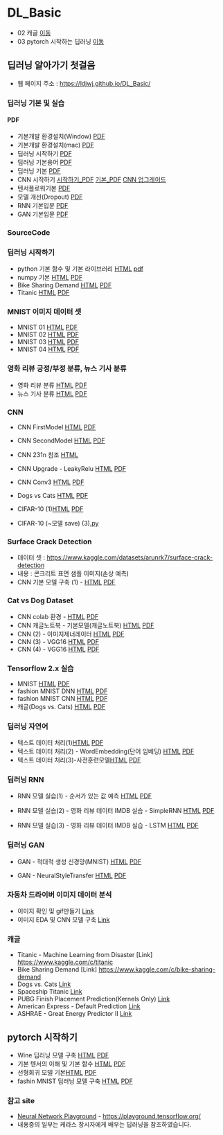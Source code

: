 # DL_Basic
 * 02 캐글 [이동](#01-캘리포니아-집값-데이터-분석)
 * 03 pytorch 시작하는 딥러닝 [이동](#pytorch-시작하기)

##  딥러닝 알아가기 첫걸음
 * 웹 페이지 주소 : https://ldjwj.github.io/DL_Basic/
 
### 딥러닝 기본 및 실습
#### PDF
 * 기본개발 환경설치(Window) [PDF](https://ldjwj.github.io/DL_Basic/딥러닝기본_DL01A_딥러닝기본환경만들기_tf29_window.pdf)
 * 기본개발 환경설치(mac) [PDF](https://ldjwj.github.io/DL_Basic/딥러닝기본_DL01A_딥러닝기본환경만들기_tf29_mac.pdf)
 * 딥러닝 시작하기 [PDF](https://ldjwj.github.io/DL_Basic/딥러닝기본_DL01_딥러닝입문_v13_2305.pdf)
 * 딥러닝 기본용어 [PDF](https://ldjwj.github.io/DL_Basic/딥러닝기본_DL02_딥러닝기본용어_v11_2207.pdf) 
 * 딥러닝 기본 [PDF](https://ldjwj.github.io/DL_Basic/딥러닝기본_DL02_딥러닝기본_v12_2207.pdf) 
 * CNN 시작하기  [시작하기_PDF](https://ldjwj.github.io/DL_Basic/딥러닝기본_DL03_CNN01_알고리즘_v02_2205.pdf)
 [기본_PDF](https://ldjwj.github.io/DL_Basic/딥러닝기본_DL03_CNN02_알고리즘_v02_2205.pdf)
 [CNN 업그레이드](https://ldjwj.github.io/DL_Basic/딥러닝입문_DL03_CNN03_모델UP_2207_v02.pdf)
 * 텐서플로워기본  [PDF](https://ldjwj.github.io/DL_Basic/딥러닝기본_DL04_tf2.0소개_2002_v02.pdf)
 * 모델 개선(Dropout) [PDF](https://ldjwj.github.io/DL_Basic/part04_07_dl_tf2x_modelUp/DL03_02_DROPOUT.pdf)
 * RNN 기본입문 [PDF](https://ldjwj.github.io/DL_Basic/딥러닝입문_DL05_기본_RNN_2111_v02.pdf)
 * GAN 기본입문 [PDF](https://ldjwj.github.io/DL_Basic/딥러닝입문_DL04_기본_GAN_202011_v05.pdf)
 
### SourceCode 
### 딥러닝 시작하기
 * python 기본 함수 및 기본 라이브러리 [HTML](https://ldjwj.github.io/DL_Basic/part04_01_dl_start/ch01_01_Python_Library_V10_2211.html) [pdf](https://ldjwj.github.io/DL_Basic/part04_01_dl_start/ch01_01_Python_Library_V10_2211.pdf)
 * numpy 기본 [HTML](https://ldjwj.github.io/DL_Basic/part04_01_dl_start/ch01_02_KerasStart_numpy_2211.html) [PDF](https://ldjwj.github.io/DL_Basic/part04_01_dl_start/ch01_02_KerasStart_numpy_2211.pdf)
 * Bike Sharing Demand [HTML](https://ldjwj.github.io/DL_Basic/part04_01_dl_start/ch01_02_Neural_Net_Bike_2211.html) [PDF](https://ldjwj.github.io/DL_Basic/part04_01_dl_start/ch01_02_Neural_Net_Bike_2211.pdf)
 * Titanic [HTML](https://ldjwj.github.io/DL_Basic/part04_01_dl_start/ch01_03_Neural_Net_Titanic_2207.html) [PDF](https://ldjwj.github.io/DL_Basic/part04_01_dl_start/ch01_03_Neural_Net_Titanic_2207.pdf)

### MNIST 이미지 데이터 셋
 * MNIST 01 [HTML](https://ldjwj.github.io/DL_Basic/part04_02_dl_mnist/ch01_04_02_DL_mnist01_firstmodel_2207.html) [PDF](https://ldjwj.github.io/DL_Basic/part04_02_dl_mnist/ch01_04_02_DL_mnist01_firstmodel_2207.pdf)
 * MNIST 02 [HTML](https://ldjwj.github.io/DL_Basic/part04_02_dl_mnist/ch01_04_02_DL_mnist02_up_2207.html) [PDF](https://ldjwj.github.io/DL_Basic/part04_02_dl_mnist/ch01_04_02_DL_mnist02_up_2207.pdf)
 * MNIST 03 [HTML](https://ldjwj.github.io/DL_Basic/part04_02_dl_mnist/ch01_04_03_DL_mnist03_up_2207.html) [PDF](https://ldjwj.github.io/DL_Basic/part04_02_dl_mnist/ch01_04_03_DL_mnist03_up_2207.pdf)
 * MNIST 04 [HTML](https://ldjwj.github.io/DL_Basic/part04_02_dl_mnist/ch01_04_04_DL_mnist04_EarlyStop_2207.html) [PDF](https://ldjwj.github.io/DL_Basic/part04_02_dl_mnist/ch01_04_04_DL_mnist04_EarlyStop_2207.pdf)
 
### 영화 리뷰 긍정/부정 분류, 뉴스 기사 분류
 * 영화 리뷰 분류 [HTML](https://ldjwj.github.io/DL_Basic/part04_03_dl_pratice/ch03_01_01_movie_imdb_classification_2208.html) [PDF](https://ldjwj.github.io/DL_Basic/part04_03_dl_pratice/ch03_01_01_movie_imdb_classification_2208.pdf)
 * 뉴스 기사 분류 [HTML](https://ldjwj.github.io/DL_Basic/part04_03_dl_pratice/ch03_05_01_news_classification_2205.html) [PDF](https://ldjwj.github.io/DL_Basic/part04_03_dl_pratice/ch03_05_01_news_classification_2205.pdf)
 
### CNN
 * CNN FirstModel [HTML](https://ldjwj.github.io/DL_Basic/part04_04_dl_cnn_01/ch05_01_Keras_LAB01_CNN_A1_2305.html) [PDF](https://ldjwj.github.io/DL_Basic/part04_04_dl_cnn_01/ch05_01_Keras_LAB01_CNN_A1_2305.pdf)
 * CNN SecondModel [HTML](https://ldjwj.github.io/DL_Basic/part04_04_dl_cnn_01/ch05_02_keras_LAB02_CNN_A2_2211.html) [PDF](https://ldjwj.github.io/DL_Basic/part04_04_dl_cnn_01/ch05_01_Keras_LAB02_CNN_A2_2211.pdf)
 
 * CNN 231n 참조 [HTML](https://ldjwj.github.io/DL_Basic/part04_04_dl_cnn_02/ch05_04_CNN_D_add_cs231n.html)
 * CNN Upgrade - LeakyRelu [HTML](https://ldjwj.github.io/DL_Basic/part04_04_dl_cnn_01/ch05_02_keras_LAB03_CNN_add_B1.html)   [PDF](https://ldjwj.github.io/DL_Basic/part04_04_dl_cnn_01/ch05_02_keras_LAB03_CNN_add_B1.pdf)
 * CNN Conv3 [HTML](https://ldjwj.github.io/DL_Basic/part04_04_dl_cnn_01/ch05_02_keras_LAB04_CNN_add_B2.html)   [PDF](https://ldjwj.github.io/DL_Basic/part04_04_dl_cnn_01/ch05_02_keras_LAB04_CNN_add_B2.pdf)
 * Dogs vs Cats [HTML](https://ldjwj.github.io/DL_Basic/part04_06_dl_tf2x/ch05_11_tf20_CatsAndDog(1).html) [PDF](https://ldjwj.github.io/DL_Basic/part04_06_dl_tf2x/ch05_11_tf20_CatsAndDog(1).pdf)
 * CIFAR-10 (1)[HTML](https://ldjwj.github.io/DL_Basic/part04_06_dl_tf2x/ch05_03_tf2x_LAB07_CNN_cifar10_2211.html) [PDF](https://ldjwj.github.io/DL_Basic/part04_06_dl_tf2x/ch05_03_tf2x_LAB07_CNN_cifar10_2211.pdf)
 * CIFAR-10 (~모델 save) (3)[.py](https://github.com/LDJWJ/DL_Basic/blob/main/part05_01_flask/model_cifar.py)

### Surface Crack Detection
 * 데이터 셋 : https://www.kaggle.com/datasets/arunrk7/surface-crack-detection
 * 내용 : 콘크리트 표면 샘플 이미지(손상 예측)
 * CNN 기본 모델 구축 (1) - [HTML](https://ldjwj.github.io/DL_Basic/part04_10_kaggle/ch05_07_CNN_crackDetection_CNN.html)  [PDF](https://ldjwj.github.io/DL_Basic/part04_10_kaggle/ch05_07_CNN_crackDetection_CNN.pdf)

### Cat vs Dog Dataset
 * CNN colab 환경 - [HTML](https://ldjwj.github.io/DL_Basic/part04_05_dl_cnn_catvsdog/ch05_07_CNN_CatvsDogs(1)_wcolab_2207.html) [PDF](https://ldjwj.github.io/DL_Basic/part04_05_dl_cnn_catvsdog/ch05_07_CNN_CatvsDogs(1)_wcolab_2207.pdf)
 * CNN 캐글노트북 - 기본모델(캐글노트북) [HTML](https://ldjwj.github.io/DL_Basic/part04_05_dl_cnn_catvsdog/ch05_07_CNN_catvsdogs_withkaggle(1).html) [PDF](https://ldjwj.github.io/DL_Basic/part04_05_dl_cnn_catvsdog/ch05_07_CNN_catvsdogs_withkaggle(1).pdf)
 * CNN (2) - 이미지제너레이터 [HTML](https://ldjwj.github.io/DL_Basic/part04_05_dl_cnn_catvsdog/ch05_07_CNN_CatvsDogs(2)_wcolab_2207.html) [PDF](https://ldjwj.github.io/DL_Basic/part04_05_dl_cnn_catvsdog/ch05_07_CNN_CatvsDogs(2)_wcolab_2207.pdf)
 * CNN (3) - VGG16 [HTML](https://ldjwj.github.io/DL_Basic/part04_05_dl_cnn_catvsdog/ch05_07_VGG_CatvsDogs(3)_wColab_2207.html) [PDF](https://ldjwj.github.io/DL_Basic/part04_05_dl_cnn_catvsdog/ch05_07_VGG_CatvsDogs(3)_wColab_2207.pdf)
 * CNN (4) - VGG16 [HTML](https://ldjwj.github.io/DL_Basic/part04_05_dl_cnn_catvsdog/ch05_07_VGG_CatvsDogs(4)_wcolab_2207.html) [PDF](https://ldjwj.github.io/DL_Basic/part04_05_dl_cnn_catvsdog/ch05_07_VGG_CatvsDogs(4)_wcolab_2207.pdf)

### Tensorflow 2.x 실습
 * MNIST  [HTML](https://ldjwj.github.io/DL_Basic/part04_06_dl_tf2x/ch05_09_tf20_start.html) [PDF](https://ldjwj.github.io/DL_Basic/part04_06_dl_tf2x/ch05_09_tf20_start.pdf)
 * fashion MNIST DNN [HTML](https://ldjwj.github.io/DL_Basic/part04_06_dl_tf2x/ch05_10_fashionMNIST01_DNN_2211.html) [PDF](https://ldjwj.github.io/DL_Basic/part04_06_dl_tf2x/ch05_10_fashionMNIST01_DNN_2211.pdf)
 * fashion MNIST CNN [HTML](https://ldjwj.github.io/DL_Basic/part04_06_dl_tf2x/ch05_10_fashionMNIST02_CNN_2211.html) [PDF](https://ldjwj.github.io/DL_Basic/part04_06_dl_tf2x/ch05_10_fashionMNIST02_CNN_2211.pdf)
 * 캐글(Dogs vs. Cats)  [HTML](https://ldjwj.github.io/DL_Basic/part04_06_dl_tf2x/ch05_11_tf20_CatsandDog(2)_onkaggle.html) [PDF](https://ldjwj.github.io/DL_Basic/part04_06_dl_tf2x/ch05_11_tf20_CatsandDog(2)_onkaggle.pdf)

### 딥러닝 자연어
 * 텍스트 데이터 처리(1)[HTML](https://ldjwj.github.io/DL_Basic/part04_08_text/ch06_textA_preprocessing_onehot_2207.html) [PDF](https://ldjwj.github.io/DL_Basic/part04_08_text/ch06_textA_preprocessing_onehot_2207.pdf)
 * 텍스트 데이터 처리(2) - WordEmbedding(단어 임베딩) [HTML](https://ldjwj.github.io/DL_Basic/part04_08_text/ch06_textB_wordembedding_2207.html) [PDF](https://ldjwj.github.io/DL_Basic/part04_08_text/ch06_textB_wordembedding_2207.pdf)
 * 텍스트 데이터 처리(3)-사전훈련모델[HTML](https://ldjwj.github.io/DL_Basic/part04_08_text/ch06_textC_pretrained.html) [PDF](https://ldjwj.github.io/DL_Basic/part04_08_text/ch06_textC_pretrained.pdf)
 
### 딥러닝 RNN
 * RNN 모델 실습(1) - 순서가 있는 값 예측 [HTML](https://ldjwj.github.io/DL_Basic/part04_09_RNN/ch06_01_RNN_simpleRNN_2207.html) [PDF](https://ldjwj.github.io/DL_Basic/part04_09_RNN/ch06_01_RNN_simpleRNN_2207.pdf)
 
 * RNN 모델 실습(2) - 영화 리뷰 데이터 IMDB 실습 - SimpleRNN [HTML](https://ldjwj.github.io/DL_Basic/part04_09_RNN/ch06_02_RNN_SimpleRNN_IMDB_2207.html) [PDF](https://ldjwj.github.io/DL_Basic/part04_09_RNN/ch06_02_RNN_SimpleRNN_IMDB_2207.pdf) 

 * RNN 모델 실습(3) - 영화 리뷰 데이터 IMDB 실습 - LSTM [HTML](https://ldjwj.github.io/DL_Basic/part04_09_RNN/ch06_03_RNN_LSTM_IMDB_2207.html) [PDF](https://ldjwj.github.io/DL_Basic/part04_09_RNN/ch06_03_RNN_LSTM_IMDB_2207.pdf)
 
### 딥러닝 GAN
 * GAN - 적대적 생성 신경망(MNIST)
[HTML](https://ldjwj.github.io/DL_Basic/part04_09_GAN/ch08_03_gan_mnist_start_2208.html) [PDF](https://ldjwj.github.io/DL_Basic/part04_09_GAN/ch08_03_gan_mnist_start_2208.pdf)

 * GAN - NeuralStyleTransfer
[HTML](https://ldjwj.github.io/DL_Basic/part04_09_GAN/ch08_03_keras_GAN_NeuralStyleTransfer.html) [PDF](https://ldjwj.github.io/DL_Basic/part04_09_GAN/ch08_03_keras_GAN_NeuralStyleTransfer.pdf)


### 자동차 드라이버 이미지 데이터 분석
 * 이미지 확인 및 gif만들기 [Link](https://ldjwj.github.io/DL_Basic/part04_10_kaggle/kaggle-driver01-imageshow-220625.html)
 * 이미지 EDA 및 CNN 모델 구축 [Link](https://ldjwj.github.io/DL_Basic/part04_10_kaggle/kaggle-driver02-imageshow-220625.html)

### 캐글
 * Titanic - Machine Learning from Disaster [Link] https://www.kaggle.com/c/titanic
 * Bike Sharing Demand [Link] https://www.kaggle.com/c/bike-sharing-demand
 * Dogs vs. Cats [Link](https://www.kaggle.com/c/dogs-vs-cats/overview)
 * Spaceship Titanic [Link](https://www.kaggle.com/competitions/spaceship-titanic)
 * PUBG Finish Placement Prediction(Kernels Only) [Link](https://www.kaggle.com/competitions/pubg-finish-placement-prediction)
 * American Express - Default Prediction [Link](https://www.kaggle.com/competitions/https://www.kaggle.com/competitions/amex-default-prediction)
 * ASHRAE - Great Energy Predictor II [Link](https://www.kaggle.com/competitions/ashrae-energy-prediction)


## pytorch 시작하기
 * Wine 딥러닝 모델 구축 [HTML](https://ldjwj.github.io/DL_Basic/part06_01_pytorch/ch01_01_pytorch_start_2211.html) [PDF](https://ldjwj.github.io/DL_Basic/part06_01_pytorch/ch01_01_pytorch_start_2211.pdf)
 * 기본 텐서의 이해 및 기본 함수 [HTML](https://ldjwj.github.io/DL_Basic/part06_01_pytorch/ch01_02_pytorch_tensor_2211.html) [PDF](https://ldjwj.github.io/DL_Basic/part06_01_pytorch/ch01_02_pytorch_tensor_2211.pdf)
 * 선형회귀 모델 기본[HTML](https://ldjwj.github.io/DL_Basic/part06_01_pytorch/ch01_03_pytorch_LinearRegression_2211.html) [PDF](https://ldjwj.github.io/DL_Basic/part06_01_pytorch/ch01_03_pytorch_LinearRegression_2211.pdf)
 * fashin MNIST 딥러닝 모델 구축 [HTML](https://ldjwj.github.io/DL_Basic/part06_01_pytorch/ch01_04_pytorch_fashionMnist_2211.html) [PDF](https://ldjwj.github.io/DL_Basic/part06_01_pytorch/ch01_04_pytorch_fashionMnist_2211.pdf)


### 참고 site
 * [Neural Network Playground](https://playground.tensorflow.org/) - https://playground.tensorflow.org/
 * 내용중의 일부는 케라스 창시자에게 배우는 딥러닝을 참조하였습니다.
